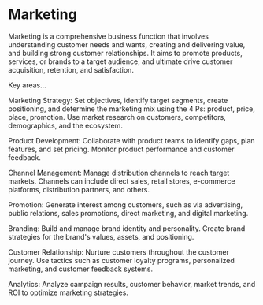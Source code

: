 # Marketing

Marketing is a comprehensive business function that involves understanding customer needs and wants, creating and delivering value, and building strong customer relationships. It aims to promote products, services, or brands to a target audience, and ultimate drive customer acquisition, retention, and satisfaction.

Key areas…

Marketing Strategy: Set objectives, identify target segments, create positioning, and determine the marketing mix using the 4 Ps: product, price, place, promotion. Use market research on customers, competitors, demographics, and the ecosystem.

Product Development: Collaborate with product teams to identify gaps, plan features, and set pricing. Monitor product performance and customer feedback.

Channel Management: Manage distribution channels to reach target markets. Channels can include direct sales, retail stores, e-commerce platforms, distribution partners, and others.

Promotion: Generate interest among customers, such as via advertising, public relations, sales promotions, direct marketing, and digital marketing.

Branding: Build and manage brand identity and personality. Create brand strategies for the brand's values, assets, and positioning.

Customer Relationship: Nurture customers throughout the customer journey. Use tactics such as customer loyalty programs, personalized marketing, and customer feedback systems.

Analytics: Analyze campaign results, customer behavior, market trends, and ROI to optimize marketing strategies.
